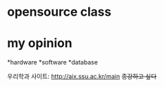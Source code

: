 opensource class
=============

# my opinion

*hardware
 *software
  *database

우리학과 사이트: <http://aix.ssu.ac.kr/main>
~~종강하고 싶다~~
